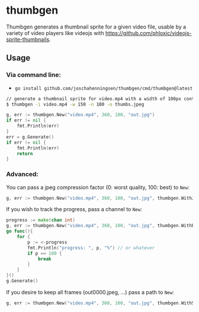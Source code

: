# thumbgen

Thumbgen generates a thumbnail sprite for a given video file, usable by a variety of video players like videojs with https://github.com/phloxic/videojs-sprite-thumbnails.

## Usage

### Via command line:
- `go install github.com/joschahenningsen/thumbgen/cmd/thumbgen@latest`
```bash
// generate a thumbnail sprite for video.mp4 with a width of 100px containing 100 thumbnails:
$ thumbgen -i video.mp4 -w 150 -n 100 -o thumbs.jpeg
```

```go
g, err := thumbgen.New("video.mp4", 360, 100, "out.jpg")
if err != nil {
	fmt.Println(err)
}
err = g.Generate()
if err != nil {
	fmt.Println(err)
	return
}
```

### Advanced: 

You can pass a jpeg compression factor (0: worst quality, 100: best) to `New`:

```go
g, err := thumbgen.New("video.mp4", 360, 100, "out.jpg", thumbgen.WithJpegCompression(90))
```

If you wish to track the progress, pass a channel to `New`:

```go
progress := make(chan int)
g, err := thumbgen.New("video.mp4", 360, 100, "out.jpg", thumbgen.WithProgressChan(&progress))
go func(){
	for {
		p := <-progress
		fmt.Println("progress: ", p, "%") // or whatever
		if p == 100 {
			break
		}
	}
}()
g.Generate()
```

If you desire to keep all frames (out0000.jpeg, ...) pass a path to `New`:


```go
g, err := thumbgen.New("video.mp4", 360, 100, "out.jpg", thumbgen.WithStoreSingleFrames("/tmp"))
```